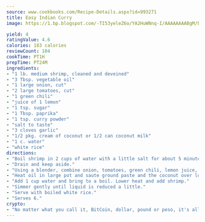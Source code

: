 ```yaml
---
source: www.cookbooks.com/Recipe-Details.aspx?id=993271
title: Easy Indian Curry
image: https://1.bp.blogspot.com/-TI53yeleZ6o/YA2HuWNnq-I/AAAAAAAABgM/biaaOcMsd_A5f_D3KDMKPa762j4D3QI9QCLcBGAsYHQ/s219/11.png

yield: 4
ratingValue: 4.6
calories: 183 calories
reviewCount: 104
cookTime: PT1H
prepTime: PT24M
ingredients:
- "1 lb. medium shrimp, cleaned and deveined"
- "3 Tbsp. vegetable oil"
- "1 large onion, cut"
- "2 large tomatoes, cut"
- "1 green chili"
- "juice of 1 lemon"
- "1 tsp. sugar"
- "1 Tbsp. paprika"
- "1 tsp. curry powder"
- "salt to taste"
- "3 cloves garlic"
- "1/2 pkg. cream of coconut or 1/2 can coconut milk"
- "1 c. water"
- "white rice"
directions:
- "Boil shrimp in 2 cups of water with a little salt for about 5 minutes."
- "Drain and keep aside."
- "Using a blender, combine onion, tomatoes, green chili, lemon juice, sugar, paprika, curry powder, salt and garlic into a paste."
- "Heat oil in large pot and saute ground paste and the coconut over low heat, stirring constantly until you get the aroma of all the spices and the oil floats to the top about 15 minutes."
- "Add 1 cup water and bring to a boil. Lower heat and add shrimp."
- "Simmer gently until liquid is reduced a little."
- "Serve with boiled white rice."
- "Serves 6."
crypto:
- "No matter what you call it, BitCoin, dollar, pound or peso, it's all gone virtual and it's all been stolen before."
---
```

